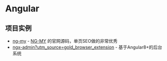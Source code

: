 # Angular

## 项目实例

- [ng-my](https://github.com/chybie/ng-my) - [NG-MY](https://2019.ng-my.org/) 的官网源码，单页SEO做的非常优秀
- [ngx-admin?utm_source=gold_browser_extension](https://github.com/akveo/ngx-admin?utm_source=gold_browser_extension) - 基于Angular8+的后台系统

